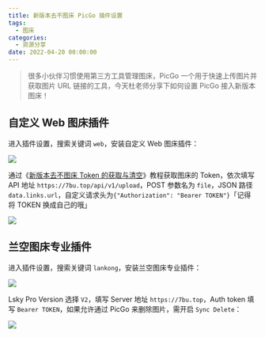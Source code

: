 ```yaml
---
title: 新版本去不图床 PicGo 插件设置
tags:
  - 图床
categories:
  - 资源分享
date: 2022-04-20 00:00:00
---
```


> 很多小伙伴习惯使用第三方工具管理图床，PicGo 一个用于快速上传图片并获取图片 URL 链接的工具，今天杜老师分享下如何设置 PicGo 接入新版本图床！

<!-- more -->

## 自定义 Web 图床插件

进入插件设置，搜索关键词 `web`，安装自定义 Web 图床插件：

![](https://cdn.dusays.com/2022/04/455-1.jpg)

通过《[新版本去不图床 Token 的获取与清空](https://dusays.com/454/)》教程获取图床的 Token，依次填写 API 地址 `https://7bu.top/api/v1/upload`，POST 参数名为 `file`，JSON 路径 `data.links.url`，自定义请求头为`{"Authorization": "Bearer TOKEN"}`「记得将 TOKEN 换成自己的哦」

![](https://cdn.dusays.com/2022/04/455-2.jpg)

## 兰空图床专业插件

进入插件设置，搜索关键词 `lankong`，安装兰空图床专业插件：

![](https://cdn.dusays.com/2022/04/455-3.jpg)

Lsky Pro Version 选择 `V2`，填写 Server 地址 `https://7bu.top`，Auth token 填写 `Bearer TOKEN`，如果允许通过 PicGo 来删除图片，需开启 `Sync Delete`：

![](https://cdn.dusays.com/2022/04/455-4.jpg)

